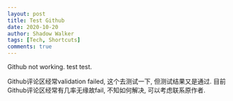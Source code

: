 ```yaml
---
layout: post
title: Test Github
date: 2020-10-20
author: Shadow Walker
tags: [Tech, Shortcuts]
comments: true
---
```


Github not working. test test. 


Github评论区经常validation failed, 这个去测试一下, 但测试结果又是通过. 目前Github评论区经常有几率无缘故fail, 不知如何解决, 可以考虑联系原作者. 

